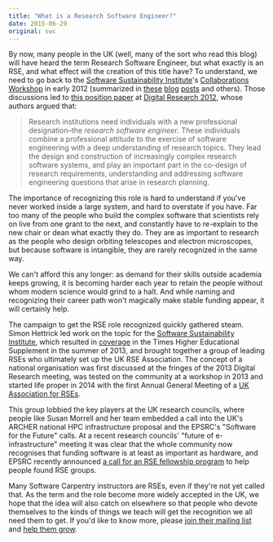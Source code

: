 ```yaml
---
title: "What is a Research Software Engineer?"
date: 2015-06-29
original: swc
---
```

<p>
  By now, many people in the UK (well, many of the sort who read this blog)
  will have heard the term Research Software Engineer,
  but what exactly is an RSE,
  and what effect will the creation of this title have?
  To understand, we need to go back to
  the <a href="http://software.ac.uk">Software Sustainability Institute</a>'s
  <a href="http://software.ac.uk/cw12">Collaborations Workshop</a> in early 2012
  (summarized in <a href="http://dirkgorissen.com/2012/03/26/the-researcher-programmer-a-new-species/">these</a>
  <a href="http://software.ac.uk/blog/2012-04-23-work-scientific-software-engineers-recognised-academia">blog</a>
  <a href="http://www.software.ac.uk/blog/2012-11-09-craftsperson-and-scholar">posts</a> and others).
  Those discussions led to
  <a href="http://digital-research-2012.oerc.ox.ac.uk/papers/the-research-software-engineer/view">this position paper</a>
  at <a href="http://digital-research-2012.oerc.ox.ac.uk/">Digital Research 2012</a>,
  whose authors argued that:
</p>
<blockquote>
  <p>
    Research institutions need individuals with a new professional
    designation–the <em>research software engineer</em>. These
    individuals combine a professional attitude to the exercise of
    software engineering with a deep understanding of research
    topics. They lead the design and construction of increasingly
    complex research software systems, and play an important part in
    the co-design of research requirements, understanding and
    addressing software engineering questions that arise in research
    planning.
  </p>
</blockquote>
<p>
  The importance of recognizing this role is hard to understand if
  you've never worked inside a large system, and hard to overstate if
  you have. Far too many of the people who build the complex software
  that scientists rely on live from one grant to the next, and
  constantly have to re-explain to the new chair or dean what exactly
  they do. They are as important to research as the people who design
  orbiting telescopes and electron microscopes, but because software
  is intangible, they are rarely recognized in the same way.
</p>
<p>
  We can't afford this any longer: as demand for their skills outside
  academia keeps growing, it is becoming harder each year to retain
  the people without whom modern science would grind to a halt. And
  while naming and recognizing their career path won't magically make
  stable funding appear, it will certainly help.
</p>
<p>
  The campaign to get the RSE role recognized quickly gathered steam.
  Simon Hettrick led work on the topic for
  the <a href="http://www.software.ac.uk/">Software Sustainability
  Institute</a>, which resulted
  in <a href="http://www.timeshighereducation.co.uk/news/save-your-work-give-software-engineers-a-career-track/2006431.article">coverage</a>
  in the Times Higher Educational Supplement in the summer of 2013,
  and brought together a group of leading RSEs who ultimately set up
  the UK RSE Association. The concept of a national organisation was
  first discussed at the fringes of the 2013 Digital Research meeting,
  was tested on the community at a workshop in 2013 and started life
  proper in 2014 with the first Annual General Meeting of
  a <a href="http://www.rse.ac.uk">UK Association for RSEs</a>.
</p>
<p>
  This group lobbied the key players at the UK research councils,
  where people like Susan Morrell and her team embedded a call into
  the UK's ARCHER national HPC infrastructure proposal and the EPSRC's
  "Software for the Future" calls. At a recent research
  councils' "future of e-infrastructure" meeting it was
  clear that the whole community now recognises that funding software
  is at least as important as hardware, and EPSRC recently announced
  <a href="https://www.epsrc.ac.uk/funding/calls/rsefellowships/">a call for an RSE fellowship program</a>
  to help people found RSE groups.
</p>
<p>
  Many Software Carpentry instructors are RSEs,
  even if they're not yet called that.
  As the term and the role become more widely accepted in the UK,
  we hope that the idea will also catch on elsewhere
  so that people who devote themselves to the kinds of things we teach
  will get the recognition we all need them to get.
  If you'd like to know more,
  please <a href="http://www.rse.ac.uk/join.html">join their mailing list</a>
  and <a href="http://www.rse.ac.uk/help.html">help them grow</a>.
</p>
